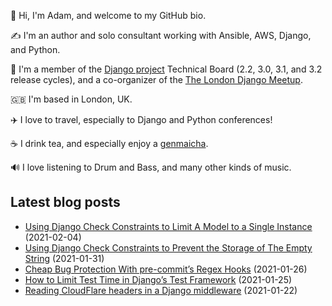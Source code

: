 <p>
  👋 Hi, I'm Adam, and welcome to my GitHub bio.
</p>
<p>
  ✍️ I'm an author and solo consultant working with Ansible, AWS, Django, and Python.
</p>
<p>
  🦄 I'm a member of the <a href="https://www.djangoproject.com/foundation/teams/">Django project</a> Technical Board (2.2, 3.0, 3.1, and 3.2 release cycles),
  and a co-organizer of the <a href="https://www.djangolondon.com/">The London Django Meetup</a>.
</p>
<p>
  🇬🇧 I'm based in London, UK.
</p>
<p>
  ✈️ I love to travel, especially to Django and Python conferences!
</p>
<p>
  ☕️ I drink tea, and especially enjoy a <a href="https://en.wikipedia.org/wiki/Genmaicha">genmaicha</a>.
</p>
<p>
  🔊 I love listening to Drum and Bass, and many other kinds of music.
</p>

## Latest blog posts

* [Using Django Check Constraints to Limit A Model to a Single Instance](https://adamj.eu/tech/2021/02/04/django-check-constraints-limit-model-single-instance/) (2021-02-04)
* [Using Django Check Constraints to Prevent the Storage of The Empty String](https://adamj.eu/tech/2021/01/31/django-check-constraints-prevent-storage-empty-string/) (2021-01-31)
* [Cheap Bug Protection With pre-commit’s Regex Hooks](https://adamj.eu/tech/2021/01/26/cheap-bug-protection-with-pre-commit-regex-hooks/) (2021-01-26)
* [How to Limit Test Time in Django’s Test Framework](https://adamj.eu/tech/2021/01/25/how-to-limit-test-time-in-djangos-test-framework/) (2021-01-25)
* [Reading CloudFlare headers in a Django middleware](https://adamj.eu/tech/2021/01/22/reading-cloudflare-headers-in-a-django-middleware/) (2021-01-22)